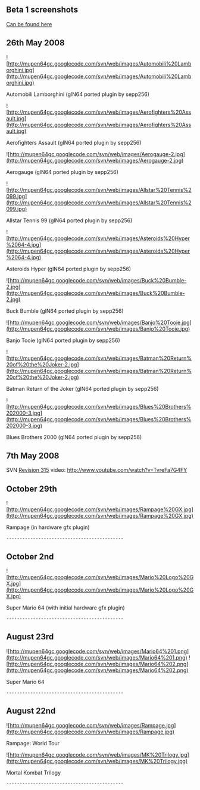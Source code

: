 ## Beta 1 screenshots ##
[Can be found here](http://emulatemii.com/wii64/compatList/)

## 26th May 2008 ##

![http://mupen64gc.googlecode.com/svn/web/images/Automobili%20Lamborghini.jpg](http://mupen64gc.googlecode.com/svn/web/images/Automobili%20Lamborghini.jpg)

Automobili Lamborghini (glN64 ported plugin by sepp256)

![http://mupen64gc.googlecode.com/svn/web/images/Aerofighters%20Assault.jpg](http://mupen64gc.googlecode.com/svn/web/images/Aerofighters%20Assault.jpg)

Aerofighters Assault (glN64 ported plugin by sepp256)

![http://mupen64gc.googlecode.com/svn/web/images/Aerogauge-2.jpg](http://mupen64gc.googlecode.com/svn/web/images/Aerogauge-2.jpg)

Aerogauge (glN64 ported plugin by sepp256)

![http://mupen64gc.googlecode.com/svn/web/images/Allstar%20Tennis%2099.jpg](http://mupen64gc.googlecode.com/svn/web/images/Allstar%20Tennis%2099.jpg)

Allstar Tennis 99 (glN64 ported plugin by sepp256)

![http://mupen64gc.googlecode.com/svn/web/images/Asteroids%20Hyper%2064-4.jpg](http://mupen64gc.googlecode.com/svn/web/images/Asteroids%20Hyper%2064-4.jpg)

Asteroids Hyper (glN64 ported plugin by sepp256)

![http://mupen64gc.googlecode.com/svn/web/images/Buck%20Bumble-2.jpg](http://mupen64gc.googlecode.com/svn/web/images/Buck%20Bumble-2.jpg)

Buck Bumble (glN64 ported plugin by sepp256)

![http://mupen64gc.googlecode.com/svn/web/images/Banjo%20Tooie.jpg](http://mupen64gc.googlecode.com/svn/web/images/Banjo%20Tooie.jpg)

Banjo Tooie (glN64 ported plugin by sepp256)

![http://mupen64gc.googlecode.com/svn/web/images/Batman%20Return%20of%20the%20Joker-2.jpg](http://mupen64gc.googlecode.com/svn/web/images/Batman%20Return%20of%20the%20Joker-2.jpg)

Batman Return of the Joker (glN64 ported plugin by sepp256)

![http://mupen64gc.googlecode.com/svn/web/images/Blues%20Brothers%202000-3.jpg](http://mupen64gc.googlecode.com/svn/web/images/Blues%20Brothers%202000-3.jpg)

Blues Brothers 2000 (glN64 ported plugin by sepp256)

## 7th May 2008 ##

SVN [Revision 315](https://code.google.com/p/mupen64gc/source/detail?r=315) video:
http://www.youtube.com/watch?v=TvreFa7G4FY


## October 29th ##

![http://mupen64gc.googlecode.com/svn/web/images/Rampage%20GX.jpg](http://mupen64gc.googlecode.com/svn/web/images/Rampage%20GX.jpg)

Rampage (in hardware gfx plugin)

`--------------------------------------------`


## October 2nd ##


![http://mupen64gc.googlecode.com/svn/web/images/Mario%20Logo%20GX.jpg](http://mupen64gc.googlecode.com/svn/web/images/Mario%20Logo%20GX.jpg)

Super Mario 64 (with initial hardware gfx plugin)

`--------------------------------------------`


## August 23rd ##



![http://mupen64gc.googlecode.com/svn/web/images/Mario64%201.png](http://mupen64gc.googlecode.com/svn/web/images/Mario64%201.png)
![http://mupen64gc.googlecode.com/svn/web/images/Mario64%202.png](http://mupen64gc.googlecode.com/svn/web/images/Mario64%202.png)

Super Mario 64

`--------------------------------------------`

## August 22nd ##

![http://mupen64gc.googlecode.com/svn/web/images/Rampage.jpg](http://mupen64gc.googlecode.com/svn/web/images/Rampage.jpg)

Rampage: World Tour

![http://mupen64gc.googlecode.com/svn/web/images/MK%20Trilogy.jpg](http://mupen64gc.googlecode.com/svn/web/images/MK%20Trilogy.jpg)

Mortal Kombat Trilogy

`--------------------------------------------`